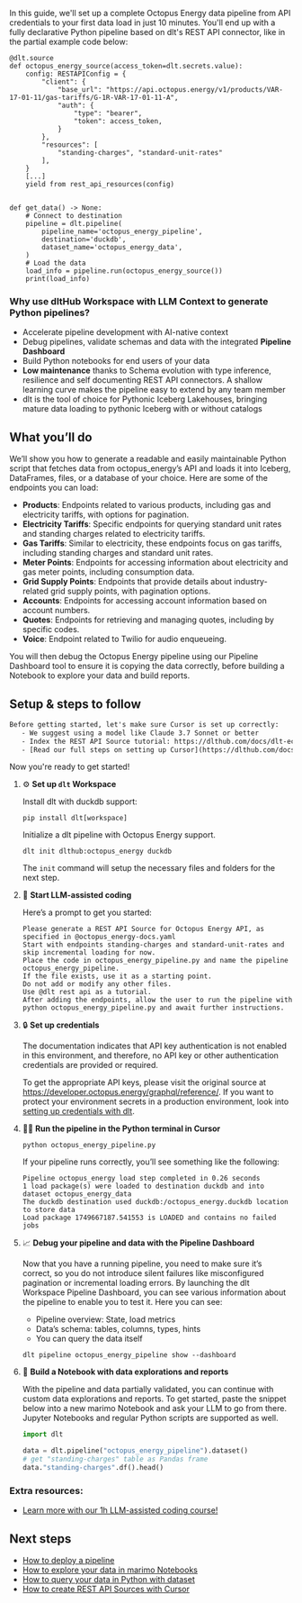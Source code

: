 In this guide, we'll set up a complete Octopus Energy data pipeline from API credentials to your first data load in just 10 minutes. You'll end up with a fully declarative Python pipeline based on dlt's REST API connector, like in the partial example code below:

```python-outcome
@dlt.source
def octopus_energy_source(access_token=dlt.secrets.value):
    config: RESTAPIConfig = {
        "client": {
            "base_url": "https://api.octopus.energy/v1/products/VAR-17-01-11/gas-tariffs/G-1R-VAR-17-01-11-A",
            "auth": {
                "type": "bearer",
                "token": access_token,
            }
        },
        "resources": [
            "standing-charges", "standard-unit-rates"
        ],
    }
    [...]
    yield from rest_api_resources(config)


def get_data() -> None:
    # Connect to destination
    pipeline = dlt.pipeline(
        pipeline_name='octopus_energy_pipeline',
        destination='duckdb',
        dataset_name='octopus_energy_data', 
    )
    # Load the data
    load_info = pipeline.run(octopus_energy_source())
    print(load_info) 
```

### Why use dltHub Workspace with LLM Context to generate Python pipelines?

- Accelerate pipeline development with AI-native context
- Debug pipelines, validate schemas and data with the integrated **Pipeline Dashboard**
- Build Python notebooks for end users of your data
- **Low maintenance** thanks to Schema evolution with type inference, resilience and self documenting REST API connectors. A shallow learning curve makes the pipeline easy to extend by any team member
- dlt is the tool of choice for Pythonic Iceberg Lakehouses, bringing mature data loading to pythonic Iceberg with or without catalogs

## What you’ll do

We’ll show you how to generate a readable and easily maintainable Python script that fetches data from octopus_energy’s API and loads it into Iceberg, DataFrames, files, or a database of your choice. Here are some of the endpoints you can load:

- **Products**: Endpoints related to various products, including gas and electricity tariffs, with options for pagination.
- **Electricity Tariffs**: Specific endpoints for querying standard unit rates and standing charges related to electricity tariffs.
- **Gas Tariffs**: Similar to electricity, these endpoints focus on gas tariffs, including standing charges and standard unit rates.
- **Meter Points**: Endpoints for accessing information about electricity and gas meter points, including consumption data.
- **Grid Supply Points**: Endpoints that provide details about industry-related grid supply points, with pagination options.
- **Accounts**: Endpoints for accessing account information based on account numbers.
- **Quotes**: Endpoints for retrieving and managing quotes, including by specific codes.
- **Voice**: Endpoint related to Twilio for audio enqueueing.

You will then debug the Octopus Energy pipeline using our Pipeline Dashboard tool to ensure it is copying the data correctly, before building a Notebook to explore your data and build reports.

## Setup & steps to follow

```default
Before getting started, let's make sure Cursor is set up correctly:
   - We suggest using a model like Claude 3.7 Sonnet or better
   - Index the REST API Source tutorial: https://dlthub.com/docs/dlt-ecosystem/verified-sources/rest_api/ and add it to context as **@dlt rest api**
   - [Read our full steps on setting up Cursor](https://dlthub.com/docs/dlt-ecosystem/llm-tooling/cursor-restapi#23-configuring-cursor-with-documentation)
```

Now you're ready to get started!

1. ⚙️ **Set up `dlt` Workspace**
    
    Install dlt with duckdb support:
    ```shell
    pip install dlt[workspace]
    ```

    Initialize a dlt pipeline with Octopus Energy support.
    ```shell
    dlt init dlthub:octopus_energy duckdb
    ```

    The `init` command will setup the necessary files and folders for the next step.
    
2. 🤠 **Start LLM-assisted coding**
    
    Here’s a prompt to get you started:
    
    ```prompt
    Please generate a REST API Source for Octopus Energy API, as specified in @octopus_energy-docs.yaml 
    Start with endpoints standing-charges and standard-unit-rates and skip incremental loading for now. 
    Place the code in octopus_energy_pipeline.py and name the pipeline octopus_energy_pipeline. 
    If the file exists, use it as a starting point. 
    Do not add or modify any other files. 
    Use @dlt rest api as a tutorial. 
    After adding the endpoints, allow the user to run the pipeline with python octopus_energy_pipeline.py and await further instructions.
    ```

    
3. 🔒 **Set up credentials** 
    
    The documentation indicates that API key authentication is not enabled in this environment, and therefore, no API key or other authentication credentials are provided or required.
    
    To get the appropriate API keys, please visit the original source at https://developer.octopus.energy/graphql/reference/.
    If you want to protect your environment secrets in a production environment, look into [setting up credentials with dlt](https://dlthub.com/docs/walkthroughs/add_credentials).
    
4. 🏃‍♀️ **Run the pipeline in the Python terminal in Cursor**
    
    ```shell
    python octopus_energy_pipeline.py
    ```
    
    If your pipeline runs correctly, you’ll see something like the following:
    
    ```shell
    Pipeline octopus_energy load step completed in 0.26 seconds
    1 load package(s) were loaded to destination duckdb and into dataset octopus_energy_data
    The duckdb destination used duckdb:/octopus_energy.duckdb location to store data
    Load package 1749667187.541553 is LOADED and contains no failed jobs
    ```
    
5. 📈 **Debug your pipeline and data with the Pipeline Dashboard**

    Now that you have a running pipeline, you need to make sure it’s correct, so you do not introduce silent failures like misconfigured pagination or incremental loading errors. By launching the dlt Workspace Pipeline Dashboard, you can see various information about the pipeline to enable you to test it. Here you can see:
    - Pipeline overview: State, load metrics
    - Data’s schema: tables, columns, types, hints
    - You can query the data itself
    
    ```shell
    dlt pipeline octopus_energy_pipeline show --dashboard
    ```
    
6. 🐍 **Build a Notebook with data explorations and reports**

    With the pipeline and data partially validated, you can continue with custom data explorations and reports. To get started, paste the snippet below into a new marimo Notebook and ask your LLM to go from there. Jupyter Notebooks and regular Python scripts are supported as well.

    
    ```python
    import dlt

   data = dlt.pipeline("octopus_energy_pipeline").dataset()
   # get "standing-charges" table as Pandas frame
   data."standing-charges".df().head()
    ```

### Extra resources:

- [Learn more with our 1h LLM-assisted coding course!](https://www.youtube.com/watch?v=GGid70rnJuM)

## Next steps

- [How to deploy a pipeline](https://dlthub.com/docs/walkthroughs/deploy-a-pipeline)
- [How to explore your data in marimo Notebooks](https://dlthub.com/docs/general-usage/dataset-access/marimo)
- [How to query your data in Python with dataset](https://dlthub.com/docs/general-usage/dataset-access/dataset)
- [How to create REST API Sources with Cursor](https://dlthub.com/docs/dlt-ecosystem/llm-tooling/cursor-restapi)